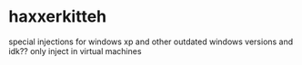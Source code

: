 # haxxerkitteh
special injections for windows xp and other outdated windows versions and idk?? only inject in virtual machines
